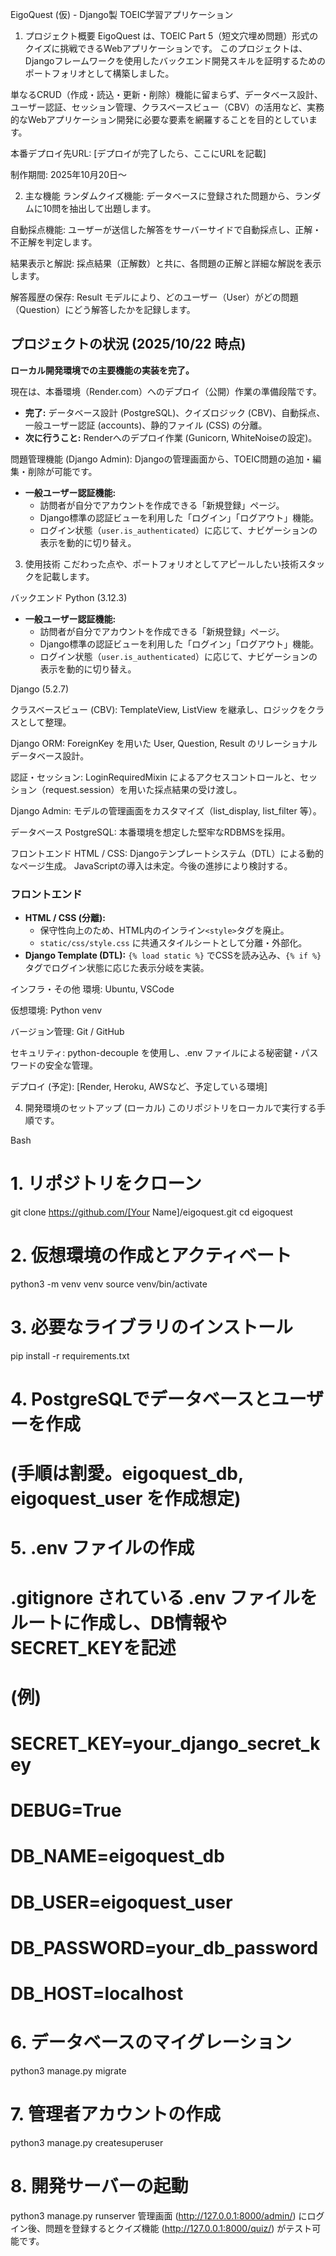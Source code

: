 EigoQuest (仮) - Django製 TOEIC学習アプリケーション
1. プロジェクト概要
EigoQuest は、TOEIC Part 5（短文穴埋め問題）形式のクイズに挑戦できるWebアプリケーションです。 このプロジェクトは、Djangoフレームワークを使用したバックエンド開発スキルを証明するためのポートフォリオとして構築しました。

単なるCRUD（作成・読込・更新・削除）機能に留まらず、データベース設計、ユーザー認証、セッション管理、クラスベースビュー（CBV）の活用など、実務的なWebアプリケーション開発に必要な要素を網羅することを目的としています。

本番デプロイ先URL: [デプロイが完了したら、ここにURLを記載]

制作期間: 2025年10月20日〜

2. 主な機能
ランダムクイズ機能: データベースに登録された問題から、ランダムに10問を抽出して出題します。

自動採点機能: ユーザーが送信した解答をサーバーサイドで自動採点し、正解・不正解を判定します。

結果表示と解説: 採点結果（正解数）と共に、各問題の正解と詳細な解説を表示します。

解答履歴の保存: Result モデルにより、どのユーザー（User）がどの問題（Question）にどう解答したかを記録します。

## プロジェクトの状況 (2025/10/22 時点)

**ローカル開発環境での主要機能の実装を完了。**

現在は、本番環境（Render.com）へのデプロイ（公開）作業の準備段階です。

* **完了:** データベース設計 (PostgreSQL)、クイズロジック (CBV)、自動採点、一般ユーザー認証 (accounts)、静的ファイル (CSS) の分離。
* **次に行うこと:** Renderへのデプロイ作業 (Gunicorn, WhiteNoiseの設定)。


問題管理機能 (Django Admin): Djangoの管理画面から、TOEIC問題の追加・編集・削除が可能です。
* **一般ユーザー認証機能:**
    * 訪問者が自分でアカウントを作成できる「新規登録」ページ。
    * Django標準の認証ビューを利用した「ログイン」「ログアウト」機能。
    * ログイン状態（`user.is_authenticated`）に応じて、ナビゲーションの表示を動的に切り替え。

3. 使用技術
こだわった点や、ポートフォリオとしてアピールしたい技術スタックを記載します。

バックエンド
Python (3.12.3)
* **一般ユーザー認証機能:**
    * 訪問者が自分でアカウントを作成できる「新規登録」ページ。
    * Django標準の認証ビューを利用した「ログイン」「ログアウト」機能。
    * ログイン状態（`user.is_authenticated`）に応じて、ナビゲーションの表示を動的に切り替え。

Django (5.2.7)

クラスベースビュー (CBV): TemplateView, ListView を継承し、ロジックをクラスとして整理。

Django ORM: ForeignKey を用いた User, Question, Result のリレーショナルデータベース設計。

認証・セッション: LoginRequiredMixin によるアクセスコントロールと、セッション（request.session）を用いた採点結果の受け渡し。

Django Admin: モデルの管理画面をカスタマイズ（list_display, list_filter 等）。

データベース
PostgreSQL: 本番環境を想定した堅牢なRDBMSを採用。

フロントエンド
HTML / CSS: Djangoテンプレートシステム（DTL）による動的なページ生成。
JavaScriptの導入は未定。今後の進捗により検討する。
### フロントエンド
* **HTML / CSS (分離):**
    * 保守性向上のため、HTML内のインライン`<style>`タグを廃止。
    * `static/css/style.css` に共通スタイルシートとして分離・外部化。
* **Django Template (DTL):** `{% load static %}` でCSSを読み込み、`{% if %}` タグでログイン状態に応じた表示分岐を実装。

インフラ・その他
環境: Ubuntu, VSCode

仮想環境: Python venv

バージョン管理: Git / GitHub

セキュリティ: python-decouple を使用し、.env ファイルによる秘密鍵・パスワードの安全な管理。

デプロイ (予定): [Render, Heroku, AWSなど、予定している環境]



4. 開発環境のセットアップ (ローカル)
このリポジトリをローカルで実行する手順です。

Bash

# 1. リポジトリをクローン
git clone https://github.com/[Your Name]/eigoquest.git
cd eigoquest

# 2. 仮想環境の作成とアクティベート
python3 -m venv venv
source venv/bin/activate

# 3. 必要なライブラリのインストール
pip install -r requirements.txt

# 4. PostgreSQLでデータベースとユーザーを作成
# (手順は割愛。eigoquest_db, eigoquest_user を作成想定)

# 5. .env ファイルの作成
# .gitignore されている .env ファイルをルートに作成し、DB情報やSECRET_KEYを記述
# (例)
# SECRET_KEY=your_django_secret_key
# DEBUG=True
# DB_NAME=eigoquest_db
# DB_USER=eigoquest_user
# DB_PASSWORD=your_db_password
# DB_HOST=localhost

# 6. データベースのマイグレーション
python3 manage.py migrate

# 7. 管理者アカウントの作成
python3 manage.py createsuperuser

# 8. 開発サーバーの起動
python3 manage.py runserver
管理画面 (http://127.0.0.1:8000/admin/) にログイン後、問題を登録するとクイズ機能 (http://127.0.0.1:8000/quiz/) がテスト可能です。